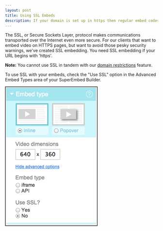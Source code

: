 ```yaml
---
layout: post
title: Using SSL Embeds
description: If your domain is set up in https then regular embed codes might trigger an error message. We provide an SSL option for your embeds to fit in nicely with your https domain.
---
```


The SSL, or Secure Sockets Layer, protocol makes communications transported over the Internet even more secure.  For our clients that want to embed video on HTTPS pages, but want to avoid those pesky security warnings, we've created SSL embedding.  You need SSL embedding if your URL begins with 'https'.

**Note:** You cannot use SSL in tandem with our [domain restrictions](/domain-restrictions.html) feature.

To use SSL with your embeds, check the "Use SSL" option in the Advanced Embed Types area of your SuperEmbed Builder.

<div class="post_image center"><img src="/images/super_ssl.png" alt="super_ssl" /></div>


